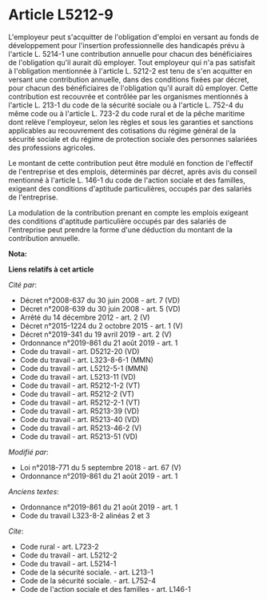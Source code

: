 # Article L5212-9

L'employeur peut s'acquitter de l'obligation d'emploi en versant au fonds de développement pour l'insertion professionnelle
des handicapés prévu à l'article L. 5214-1 une contribution annuelle pour chacun des bénéficiaires de l'obligation qu'il
aurait dû employer. Tout employeur qui n'a pas satisfait à l'obligation mentionnée à l'article L. 5212-2 est tenu de s'en
acquitter en versant une contribution annuelle, dans des conditions fixées par décret, pour chacun des bénéficiaires de
l'obligation qu'il aurait dû employer. Cette contribution est recouvrée et contrôlée par les organismes mentionnés à
l'article L. 213-1 du code de la sécurité sociale ou à l'article L. 752-4 du même code ou à l'article L. 723-2 du code rural
et de la pêche maritime dont relève l'employeur, selon les règles et sous les garanties et sanctions applicables au
recouvrement des cotisations du régime général de la sécurité sociale et du régime de protection sociale des personnes
salariées des professions agricoles.

Le montant de cette contribution peut être modulé en fonction de l'effectif de l'entreprise et des emplois, déterminés par
décret, après avis du conseil mentionné à l'article L. 146-1 du code de l'action sociale et des familles, exigeant des
conditions d'aptitude particulières, occupés par des salariés de l'entreprise.

La modulation de la contribution prenant en compte les emplois exigeant des conditions d'aptitude particulière occupés par
des salariés de l'entreprise peut prendre la forme d'une déduction du montant de la contribution annuelle.

**Nota:**



**Liens relatifs à cet article**

_Cité par_:

  - Décret n°2008-637 du 30 juin 2008 - art. 7 (VD)
  - Décret n°2008-639 du 30 juin 2008 - art. 5 (VD)
  - Arrêté du 14 décembre 2012 - art. 2 (V)
  - Décret n°2015-1224 du 2 octobre 2015 - art. 1 (V)
  - Décret n°2019-341 du 19 avril 2019 - art. 2 (V)
  - Ordonnance n°2019-861 du 21 août 2019 - art. 1
  - Code du travail - art. D5212-20 (VD)
  - Code du travail - art. L323-8-6-1 (MMN)
  - Code du travail - art. L5212-5-1 (MMN)
  - Code du travail - art. L5213-11 (VD)
  - Code du travail - art. R5212-1-2 (VT)
  - Code du travail - art. R5212-2 (VT)
  - Code du travail - art. R5212-2-1 (VT)
  - Code du travail - art. R5213-39 (VD)
  - Code du travail - art. R5213-40 (VD)
  - Code du travail - art. R5213-46-2 (V)
  - Code du travail - art. R5213-51 (VD)

_Modifié par_:

  - Loi n°2018-771 du 5 septembre 2018 - art. 67 (V)
  - Ordonnance n°2019-861 du 21 août 2019 - art. 1

_Anciens textes_:

  - Ordonnance n°2019-861 du 21 août 2019 - art. 1
  - Code du travail L323-8-2 alinéas 2 et 3

_Cite_:

  - Code rural - art. L723-2
  - Code du travail - art. L5212-2
  - Code du travail - art. L5214-1
  - Code de la sécurité sociale. - art. L213-1
  - Code de la sécurité sociale. - art. L752-4
  - Code de l'action sociale et des familles - art. L146-1
